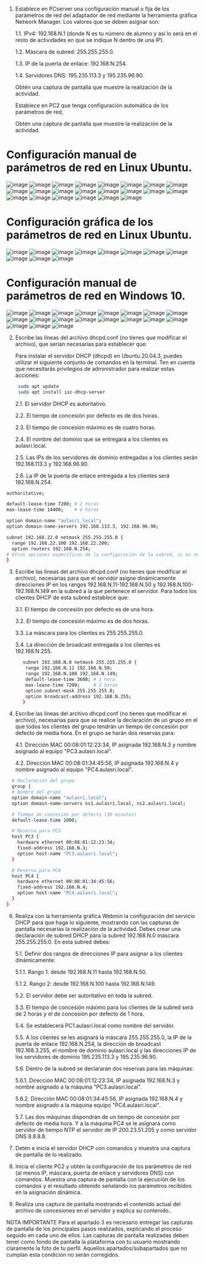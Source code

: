 1.	Establece en PCserver una configuración manual o fija de los parámetros de red del adaptador de red mediante la herramienta gráfica Network Manager. Los valores que se deben asignar son:

     1.1.	IPv4: 192.168.N.1 (donde N es tu número de alumno y así lo será en el resto de actividades en que se indique N dentro de una IP).
  	     	
     1.2.	Máscara de subred: 255.255.255.0.
  	
     1.3.	IP de la puerta de enlace: 192.168.N.254.
  	
     1.4.	Servidores DNS: 195.235.113.3 y 195.235.96.90.
  	
      Obtén una captura de pantalla que muestre la realización de la actividad.
  	
      Establece en PC2 que tenga configuración automática de los parámetros de red,
  	
      Obtén una captura de pantalla que muestre la realización de la actividad.

# Configuración manual de parámetros de red en Linux Ubuntu.
![image](https://github.com/rolando1803/Administrador_de_sistemas_informaticos_de_red/assets/55965131/5e085f6c-9e26-44ba-8254-2db3a11bca50)
![image](https://github.com/rolando1803/Administrador_de_sistemas_informaticos_de_red/assets/55965131/01967a58-8518-47f8-be7b-71bdc01736dc)
![image](https://github.com/rolando1803/Administrador_de_sistemas_informaticos_de_red/assets/55965131/ade636b2-6402-41b3-9120-6279729c9b79)
![image](https://github.com/rolando1803/Administrador_de_sistemas_informaticos_de_red/assets/55965131/9eb9f68a-4d82-4419-9b57-6b2a0b5d1cf3)
![image](https://github.com/rolando1803/Administrador_de_sistemas_informaticos_de_red/assets/55965131/5df02e4e-5e74-404c-a7e4-197586732503)
![image](https://github.com/rolando1803/Administrador_de_sistemas_informaticos_de_red/assets/55965131/f7caa977-4162-4091-bbab-b282ca4d9b44)
![image](https://github.com/rolando1803/Administrador_de_sistemas_informaticos_de_red/assets/55965131/6b7bb1de-9e0b-423f-810a-b4ac895c87d0)
![image](https://github.com/rolando1803/Administrador_de_sistemas_informaticos_de_red/assets/55965131/4386ec2f-e0b7-403b-acc6-04a3e3bda5de)
![image](https://github.com/rolando1803/Administrador_de_sistemas_informaticos_de_red/assets/55965131/3ae70e0b-b160-4846-940a-3e8261dfc94d)
![image](https://github.com/rolando1803/Administrador_de_sistemas_informaticos_de_red/assets/55965131/9e9e1336-9bb7-4963-b868-347eee05481c)
![image](https://github.com/rolando1803/Administrador_de_sistemas_informaticos_de_red/assets/55965131/1f5f3536-8953-424b-9356-2c787fd39faa)
![image](https://github.com/rolando1803/Administrador_de_sistemas_informaticos_de_red/assets/55965131/b3d4fed5-1f56-43d2-8f81-87416e20d54c)
![image](https://github.com/rolando1803/Administrador_de_sistemas_informaticos_de_red/assets/55965131/7856bb63-703e-4cec-810c-fb09513ba8a5)
![image](https://github.com/rolando1803/Administrador_de_sistemas_informaticos_de_red/assets/55965131/5b2db433-c6d4-410c-8124-fafb262fdf09)
![image](https://github.com/rolando1803/Administrador_de_sistemas_informaticos_de_red/assets/55965131/d6418a63-3683-48f4-bdb8-42395c556229)
![image](https://github.com/rolando1803/Administrador_de_sistemas_informaticos_de_red/assets/55965131/f88d5418-5413-440d-afcf-6339edd32c70)
![image](https://github.com/rolando1803/Administrador_de_sistemas_informaticos_de_red/assets/55965131/e402d5fe-e3c3-4c37-ae3f-6c089b796fc3)
![image](https://github.com/rolando1803/Administrador_de_sistemas_informaticos_de_red/assets/55965131/69871383-7cbf-462a-bad5-7e245de178de)
![image](https://github.com/rolando1803/Administrador_de_sistemas_informaticos_de_red/assets/55965131/b707effb-f70b-45f9-8490-574b9d1b4514)
![image](https://github.com/rolando1803/Administrador_de_sistemas_informaticos_de_red/assets/55965131/77f4f55d-a82c-4e0f-8fe7-429317535aa4)
![image](https://github.com/rolando1803/Administrador_de_sistemas_informaticos_de_red/assets/55965131/a81eb1f6-b7a4-48cb-9314-cdd5db3d4a20)
![image](https://github.com/rolando1803/Administrador_de_sistemas_informaticos_de_red/assets/55965131/439672a0-176c-46e0-af27-d55134092c16)

# Configuración gráfica de los parámetros de red en Linux Ubuntu.
![image](https://github.com/rolando1803/Administrador_de_sistemas_informaticos_de_red/assets/55965131/d57cd889-983d-4de7-a5c2-44d27b1fc540)
![image](https://github.com/rolando1803/Administrador_de_sistemas_informaticos_de_red/assets/55965131/6e84759e-055e-4b81-b010-78974bfcaca6)
![image](https://github.com/rolando1803/Administrador_de_sistemas_informaticos_de_red/assets/55965131/4491e1a0-ea20-446f-926f-4847237df30f)
![image](https://github.com/rolando1803/Administrador_de_sistemas_informaticos_de_red/assets/55965131/7345c301-6401-4b28-b189-2a774b514083)
![image](https://github.com/rolando1803/Administrador_de_sistemas_informaticos_de_red/assets/55965131/3584754f-ceaf-4e6d-bc6e-146ab23d5704)
![image](https://github.com/rolando1803/Administrador_de_sistemas_informaticos_de_red/assets/55965131/8a41ec01-270e-49b4-b8f0-14cd18c40033)
![image](https://github.com/rolando1803/Administrador_de_sistemas_informaticos_de_red/assets/55965131/827f14ad-ba97-476b-b591-3d23a433ae03)
![image](https://github.com/rolando1803/Administrador_de_sistemas_informaticos_de_red/assets/55965131/c631782e-7a11-44b1-b705-a7754527508b)
![image](https://github.com/rolando1803/Administrador_de_sistemas_informaticos_de_red/assets/55965131/07780730-7a28-4fff-8b71-ba70c35083c1)
![image](https://github.com/rolando1803/Administrador_de_sistemas_informaticos_de_red/assets/55965131/0b7da946-de47-414a-af3a-0dbb2ed589d2)
![image](https://github.com/rolando1803/Administrador_de_sistemas_informaticos_de_red/assets/55965131/9b979df0-3439-4ec6-ae9d-69cb0682d414)

# Configuración manual de parámetros de red en Windows 10.
![image](https://github.com/rolando1803/Administrador_de_sistemas_informaticos_de_red/assets/55965131/58cd4baf-733a-4a29-a8f2-e842ca5d95ab)
![image](https://github.com/rolando1803/Administrador_de_sistemas_informaticos_de_red/assets/55965131/4ede67c4-8133-4dd8-9377-a65085a3d595)
![image](https://github.com/rolando1803/Administrador_de_sistemas_informaticos_de_red/assets/55965131/60f9298b-dff3-4838-a224-f5ad98010a17)
![image](https://github.com/rolando1803/Administrador_de_sistemas_informaticos_de_red/assets/55965131/9c4cb5d1-08eb-4c5c-85b4-5d9f63c96cdd)
![image](https://github.com/rolando1803/Administrador_de_sistemas_informaticos_de_red/assets/55965131/0d0918f2-a65f-479b-bc3d-7eb2fd8e2eae)
![image](https://github.com/rolando1803/Administrador_de_sistemas_informaticos_de_red/assets/55965131/8841ab0c-0ecf-4bfd-9092-13f47e539de1)
![image](https://github.com/rolando1803/Administrador_de_sistemas_informaticos_de_red/assets/55965131/513c9da7-941c-411e-9ea1-cc4c89141e6e)
![image](https://github.com/rolando1803/Administrador_de_sistemas_informaticos_de_red/assets/55965131/091a6ddc-8c42-447f-b530-36503e9fd2a3)
![image](https://github.com/rolando1803/Administrador_de_sistemas_informaticos_de_red/assets/55965131/5e1207b8-1afc-4409-a1ed-5a51bddb42f7)
![image](https://github.com/rolando1803/Administrador_de_sistemas_informaticos_de_red/assets/55965131/760ccd1d-e67a-4482-b35c-b78d65496933)
![image](https://github.com/rolando1803/Administrador_de_sistemas_informaticos_de_red/assets/55965131/e0cf9739-0a6a-4478-ac6c-3ba32a502224)
![image](https://github.com/rolando1803/Administrador_de_sistemas_informaticos_de_red/assets/55965131/8ffc5898-e198-495a-b658-db0a2e07b0d8)
![image](https://github.com/rolando1803/Administrador_de_sistemas_informaticos_de_red/assets/55965131/a9ca78aa-4c4f-47e2-a7e5-16bb1b6c2673)
![image](https://github.com/rolando1803/Administrador_de_sistemas_informaticos_de_red/assets/55965131/edbad9cb-779c-4001-b5e0-39c0b0bba5fc)
![image](https://github.com/rolando1803/Administrador_de_sistemas_informaticos_de_red/assets/55965131/6420fc96-f3bf-4952-8a14-9ebcfc456fd1)
![image](https://github.com/rolando1803/Administrador_de_sistemas_informaticos_de_red/assets/55965131/f64a341e-bf50-46a9-adac-d844cd41c8e2)
![image](https://github.com/rolando1803/Administrador_de_sistemas_informaticos_de_red/assets/55965131/b5ce4cd3-2351-4d5d-91b0-f2841569a4fc)
![image](https://github.com/rolando1803/Administrador_de_sistemas_informaticos_de_red/assets/55965131/47b836a9-46df-4ba1-9733-35f07ba3335c)
![image](https://github.com/rolando1803/Administrador_de_sistemas_informaticos_de_red/assets/55965131/a2d4e23f-4936-42e0-b2fe-55655ceec132)

2.	Escribe las líneas del archivo dhcpd.conf (no tienes que modificar el archivo), que serían necesarias para establecer que:

     Para instalar el servidor DHCP (dhcpd) en Ubuntu 20.04.3, puedes utilizar el siguiente conjunto de comandos en la terminal.
     Ten en cuenta que necesitarás privilegios de administrador para realizar estas acciones:
  	
  	```bash
     sudo apt update
     sudo apt install isc-dhcp-server
     ```

    2.1.	El servidor DHCP es autoritativo.
   
    2.2.	El tiempo de concesión por defecto es de dos horas.
    
    2.3.	El tiempo de concesión máximo es de cuatro horas.
    
    2.4.	El nombre del dominio que se entregará a los clientes es aulasri.local.
    
    2.5.	Las IPs de los servidores de dominio entregadas a los clientes serán 192.168.113.3 y 192.168.96.90.
    
    2.6.	La IP de la puerta de enlace entregada a los clientes será 192.168.N.254.

   ```bash
   authoritative;

   default-lease-time 7200; # 2 horas
   max-lease-time 14400;    # 4 horas

   option domain-name "aulasri.local";
   option domain-name-servers 192.168.113.3, 192.168.96.90;

   subnet 192.168.22.0 netmask 255.255.255.0 {
     range 192.168.22.100 192.168.22.200;
     option routers 192.168.N.254;
  # Otras opciones específicas de la configuración de la subred, si es necesario
  }
  ```

3.	Escribe las líneas del archivo dhcpd.conf (no tienes que modificar el archivo), necesarias para que el servidor asigne dinámicamente direcciones IP en los rangos 192.168.N.11-192.168.N.50 y 192.168.N.100-     192.168.N.149 en la subred a la que pertenece el servidor. Para todos los clientes DHCP de esta subred establece que:

    3.1.	El tiempo de concesión por defecto es de una hora.
  	
    3.2.	El tiempo de concesión máximo es de dos horas.
  	
    3.3.	La máscara para los clientes es 255.255.255.0.
  	
    3.4.	La dirección de broadcast entregada a los clientes es 192.168.N.255.
  ```bash
        subnet 192.168.N.0 netmask 255.255.255.0 {
         range 192.168.N.11 192.168.N.50;
         range 192.168.N.100 192.168.N.149;
         default-lease-time 3600; # 1 hora
         max-lease-time 7200;     # 2 horas
         option subnet-mask 255.255.255.0;
         option broadcast-address 192.168.N.255;
        }
  ```
  	
4.	Escribe las líneas del archivo dhcpd.conf (no tienes que modificar el archivo), necesarias para que se realice la declaración de un grupo en el que todos los clientes del grupo tendrán un tiempo de            concesión por defecto de media hora. En el grupo se harán dos reservas para:

    4.1.	Dirección MAC 00:08:01:12:23:34, IP asignada 192.168.N.3 y nombre asignado al equipo "PC3.aulasri.local".
    
    4.2.	Dirección MAC 00:08:01:34:45:56, IP asignada 192.168.N.4 y nombre asignado al equipo "PC4.aulasri.local".
```bash
  # Declaración del grupo
  group {
  # Nombre del grupo
  option domain-name "aulasri.local";
  option domain-name-servers ns1.aulasri.local, ns2.aulasri.local;

  # Tiempo de concesión por defecto (30 minutos)
  default-lease-time 1800;

  # Reserva para PC3
  host PC3 {
    hardware ethernet 00:08:01:12:23:34;
    fixed-address 192.168.N.3;
    option host-name "PC3.aulasri.local";
  }

  # Reserva para PC4
  host PC4 {
    hardware ethernet 00:08:01:34:45:56;
    fixed-address 192.168.N.4;
    option host-name "PC4.aulasri.local";
  }
}
```

6.	Realiza con la herramienta gráfica Webmin la configuración del servicio DHCP para que haga lo siguiente, mostrando con las capturas de pantalla necesarias la realización de la actividad.
    Debes crear una declaración de subred DHCP para la subred 192.168.N.0 máscara 255.255.255.0. En esta subred debes:
  	
    5.1.	Definir dos rangos de direcciones IP para asignar a los clientes dinámicamente:

  	5.1.1.	Rango 1: desde 192.168.N.11 hasta 192.168.N.50.
  	
    5.1.2.	Rango 2: desde 192.168.N.100 hasta 192.168.N.149.

  	5.2.	El servidor debe ser autoritativo en toda la subred.

  	5.3.	El tiempo de concesión máximo para los clientes de la subred será de 2 horas y el de concesión por defecto de 1 hora.

  	5.4.	Se establecerá PC1.aulasri.local como nombre del servidor.

  	5.5.	A los clientes se les asignará la máscara 255.255.255.0, la IP de la puerta de enlace 192.168.N.254, la dirección de broadcast 192.168.3.255, el nombre de dominio aulasri.local y las direcciones IP      de los servidores de 
     dominio 195.235.113.3 y 195.235.96.90.

  	5.6.	Dentro de la subred se declararán dos reservas para las máquinas:

  	5.6.1.	Dirección MAC 00:08:01:12:23:34, IP asignada 192.168.N.3 y nombre asignado a la máquina "PC3.aulasri.local".

  	5.6.2.	Dirección MAC 00:08:01:34:45:56, IP asignada 192.168.N.4 y nombre asignado a la máquina equipo "PC4.aulasri.local".

  	5.7.	Las dos máquinas dispondrán de un tiempo de concesión por defecto de media hora. Y a la máquina PC4 se le asignará como servidor de tiempo NTP el servidor de IP 200.23.51.205 y como servidor DNS         8.8.8.8.
7.	Detén e inicia el servidor DHCP con comandos y muestra una captura de pantalla de lo realizado.

8.	Inicia el cliente PC2 y obtén la configuración de los parámetros de red (al menos IP, máscara, puerta de enlace y servidores DNS) con comandos. Muestra una captura de pantalla con la ejecución de los          comandos y el resultado obtenido señalando los parámetros recibidos en la asignación dinámica.

9.	Realiza una captura de pantalla mostrando el contenido actual del archivo de concesiones en el servidor y explica su contenido..

NOTA IMPORTANTE
Para el apartado 3 es necesario entregar las capturas de pantalla de los principales pasos realizados, explicando el proceso seguido en cada uno de ellos. Las capturas de pantalla realizadas deben tener como fondo de pantalla la plataforma con tu usuario mostrando claramente la foto de tu perfil. Aquellos apartados/subapartados que no cumplan esta condición no serán corregidos.

